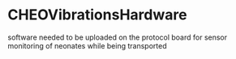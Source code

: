 # CHEOVibrationsHardware
software needed to be uploaded on the protocol board for sensor monitoring of neonates while being transported

